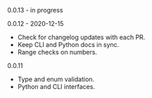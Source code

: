 0.0.13 - in progress

0.0.12 - 2020-12-15
- Check for changelog updates with each PR.
- Keep CLI and Python docs in sync.
- Range checks on numbers.

0.0.11
- Type and enum validation.
- Python and CLI interfaces.
